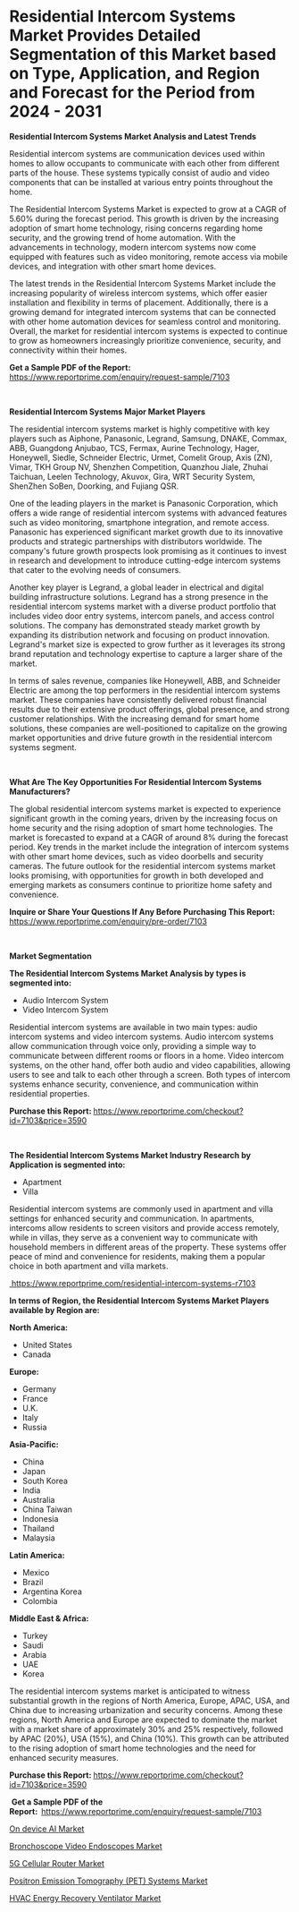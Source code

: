 <p><h1>Residential Intercom Systems Market Provides Detailed Segmentation of this Market based on Type, Application, and Region and Forecast for the Period from 2024 - 2031</h1></p><p><strong>Residential Intercom Systems Market Analysis and Latest Trends</strong></p>
<p><p>Residential intercom systems are communication devices used within homes to allow occupants to communicate with each other from different parts of the house. These systems typically consist of audio and video components that can be installed at various entry points throughout the home.</p><p>The Residential Intercom Systems Market is expected to grow at a CAGR of 5.60% during the forecast period. This growth is driven by the increasing adoption of smart home technology, rising concerns regarding home security, and the growing trend of home automation. With the advancements in technology, modern intercom systems now come equipped with features such as video monitoring, remote access via mobile devices, and integration with other smart home devices.</p><p>The latest trends in the Residential Intercom Systems Market include the increasing popularity of wireless intercom systems, which offer easier installation and flexibility in terms of placement. Additionally, there is a growing demand for integrated intercom systems that can be connected with other home automation devices for seamless control and monitoring. Overall, the market for residential intercom systems is expected to continue to grow as homeowners increasingly prioritize convenience, security, and connectivity within their homes.</p></p>
<p><strong>Get a Sample PDF of the Report:&nbsp;</strong> <a href="https://www.reportprime.com/enquiry/request-sample/7103">https://www.reportprime.com/enquiry/request-sample/7103</a></p>
<p>&nbsp;</p>
<p><strong>Residential Intercom Systems Major Market Players</strong></p>
<p><p>The residential intercom systems market is highly competitive with key players such as Aiphone, Panasonic, Legrand, Samsung, DNAKE, Commax, ABB, Guangdong Anjubao, TCS, Fermax, Aurine Technology, Hager, Honeywell, Siedle, Schneider Electric, Urmet, Comelit Group, Axis (ZN), Vimar, TKH Group NV, Shenzhen Competition, Quanzhou Jiale, Zhuhai Taichuan, Leelen Technology, Akuvox, Gira, WRT Security System, ShenZhen SoBen, Doorking, and Fujiang QSR.</p><p>One of the leading players in the market is Panasonic Corporation, which offers a wide range of residential intercom systems with advanced features such as video monitoring, smartphone integration, and remote access. Panasonic has experienced significant market growth due to its innovative products and strategic partnerships with distributors worldwide. The company's future growth prospects look promising as it continues to invest in research and development to introduce cutting-edge intercom systems that cater to the evolving needs of consumers.</p><p>Another key player is Legrand, a global leader in electrical and digital building infrastructure solutions. Legrand has a strong presence in the residential intercom systems market with a diverse product portfolio that includes video door entry systems, intercom panels, and access control solutions. The company has demonstrated steady market growth by expanding its distribution network and focusing on product innovation. Legrand's market size is expected to grow further as it leverages its strong brand reputation and technology expertise to capture a larger share of the market.</p><p>In terms of sales revenue, companies like Honeywell, ABB, and Schneider Electric are among the top performers in the residential intercom systems market. These companies have consistently delivered robust financial results due to their extensive product offerings, global presence, and strong customer relationships. With the increasing demand for smart home solutions, these companies are well-positioned to capitalize on the growing market opportunities and drive future growth in the residential intercom systems segment.</p></p>
<p>&nbsp;</p>
<p><strong>What Are The Key Opportunities For Residential Intercom Systems Manufacturers?</strong></p>
<p><p>The global residential intercom systems market is expected to experience significant growth in the coming years, driven by the increasing focus on home security and the rising adoption of smart home technologies. The market is forecasted to expand at a CAGR of around 8% during the forecast period. Key trends in the market include the integration of intercom systems with other smart home devices, such as video doorbells and security cameras. The future outlook for the residential intercom systems market looks promising, with opportunities for growth in both developed and emerging markets as consumers continue to prioritize home safety and convenience.</p></p>
<p><strong>Inquire or Share Your Questions If Any Before Purchasing This Report:</strong> <a href="https://www.reportprime.com/enquiry/pre-order/7103">https://www.reportprime.com/enquiry/pre-order/7103</a></p>
<p>&nbsp;</p>
<p><strong>Market Segmentation</strong></p>
<p><strong>The Residential Intercom Systems Market Analysis by types is segmented into:</strong></p>
<p><ul><li>Audio Intercom System</li><li>Video Intercom System</li></ul></p>
<p><p>Residential intercom systems are available in two main types: audio intercom systems and video intercom systems. Audio intercom systems allow communication through voice only, providing a simple way to communicate between different rooms or floors in a home. Video intercom systems, on the other hand, offer both audio and video capabilities, allowing users to see and talk to each other through a screen. Both types of intercom systems enhance security, convenience, and communication within residential properties.</p></p>
<p><strong>Purchase this Report:&nbsp;</strong><a href="https://www.reportprime.com/checkout?id=7103&price=3590">https://www.reportprime.com/checkout?id=7103&price=3590</a></p>
<p>&nbsp;</p>
<p><strong>The Residential Intercom Systems Market Industry Research by Application is segmented into:</strong></p>
<p><ul><li>Apartment</li><li>Villa</li></ul></p>
<p><p>Residential intercom systems are commonly used in apartment and villa settings for enhanced security and communication. In apartments, intercoms allow residents to screen visitors and provide access remotely, while in villas, they serve as a convenient way to communicate with household members in different areas of the property. These systems offer peace of mind and convenience for residents, making them a popular choice in both apartment and villa markets.</p></p>
<p><a href="https://www.reportprime.com/residential-intercom-systems-r7103">&nbsp;https://www.reportprime.com/residential-intercom-systems-r7103</a></p>
<p><strong>In terms of Region, the Residential Intercom Systems Market Players available by Region are:</strong></p>
<p>
    <p> <strong> North America: </strong>
        <ul>
            <li>United States</li>
            <li>Canada</li>
        </ul>
        </p> 
    <p> <strong> Europe: </strong>
        <ul>
            <li>Germany</li>
            <li>France</li>
            <li>U.K.</li>
            <li>Italy</li>
            <li>Russia</li>
        </ul>
        </p> 
    <p> <strong> Asia-Pacific: </strong>
        <ul>
            <li>China</li>
            <li>Japan</li>
            <li>South Korea</li>
            <li>India</li>
            <li>Australia</li>
            <li>China Taiwan</li>
            <li>Indonesia</li>
            <li>Thailand</li>
            <li>Malaysia</li>
        </ul>
        </p> 
    <p> <strong> Latin America: </strong>
        <ul>
            <li>Mexico</li>
            <li>Brazil</li>
            <li>Argentina Korea</li>
            <li>Colombia</li>
        </ul>
        </p> 
    <p> <strong> Middle East & Africa: </strong>
        <ul>
            <li>Turkey</li>
            <li>Saudi</li>
            <li>Arabia</li>
            <li>UAE</li>
            <li>Korea</li>
        </ul>
    </p>
    </p>
<p><p>The residential intercom systems market is anticipated to witness substantial growth in the regions of North America, Europe, APAC, USA, and China due to increasing urbanization and security concerns. Among these regions, North America and Europe are expected to dominate the market with a market share of approximately 30% and 25% respectively, followed by APAC (20%), USA (15%), and China (10%). This growth can be attributed to the rising adoption of smart home technologies and the need for enhanced security measures.</p></p>
<p><strong>Purchase this Report: </strong><a href="https://www.reportprime.com/checkout?id=7103&price=3590">https://www.reportprime.com/checkout?id=7103&price=3590</a></p>
<p>&nbsp;<strong>Get a Sample PDF of the Report:&nbsp;&nbsp;</strong><a href="https://www.reportprime.com/enquiry/request-sample/7103">https://www.reportprime.com/enquiry/request-sample/7103</a></p>
<p><strong></strong></p>
<p><p><a href="https://github.com/sardarp081/Market-Research-Report-List-2/blob/main/on-device-ai-market.md">On device AI Market</a></p><p><a href="https://medium.com/@v8581137/bronchoscope-video-endoscopes-market-emerging-trends-and-future-prospects-for-period-from-2024-to-ba6a5c904e48">Bronchoscope Video Endoscopes Market</a></p><p><a href="https://github.com/gcimaudf65/Market-Research-Report-List-2/blob/main/5g-cellular-router-market.md">5G Cellular Router Market</a></p><p><a href="https://medium.com/@kaitlynkristyfj13/analyzing-positron-emission-tomography-pet-systems-market-dynamics-and-growth-drivers-and-7d18a3861a71">Positron Emission Tomography (PET) Systems Market</a></p><p><a href="https://www.linkedin.com/pulse/insights-hvac-energy-recovery-ventilator-industry-market-4nxje?trackingId=NVbIv6CtSEaPjucO%2Bq36rw%3D%3D">HVAC Energy Recovery Ventilator Market</a></p></p>